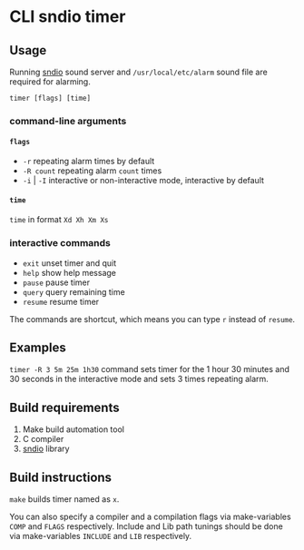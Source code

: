 # CLI sndio timer

## Usage

Running [sndio](http://sndio.org) sound server and `/usr/local/etc/alarm` sound
file are required for alarming.

```
timer [flags] [time]
```

### command-line arguments

#### `flags`

* `-r` repeating alarm times by default
* `-R count` repeating alarm `count` times
* `-i` | `-I` interactive or non-interactive mode, interactive by default

#### `time`

`time` in format `Xd Xh Xm Xs`

### interactive commands

* `exit` unset timer and quit
* `help` show help message
* `pause` pause timer
* `query` query remaining time
* `resume` resume timer

The commands are shortcut, which means you can type `r` instead of `resume`.

## Examples

`timer -R 3 5m 25m 1h30` command sets timer for the 1 hour 30 minutes and 30
seconds in the interactive mode and sets 3 times repeating alarm.

## Build requirements

1. Make build automation tool
1. C compiler
1. [sndio](http://sndio.org) library

## Build instructions

`make` builds timer named as `x`.

You can also specify a compiler and a compilation flags via make-variables
`COMP` and `FLAGS` respectively. Include and Lib path tunings should be done via
make-variables `INCLUDE` and `LIB` respectively.
